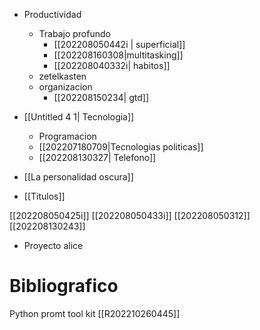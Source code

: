 - Productividad
	- Trabajo profundo 
		- [[202208050442i | superficial]]
		- [[202208160308|multitasking]]
		- [[202208040332i| habitos]]
	- zetelkasten
	- organizacion
		- [[202208150234| gtd]]
- [[Untitled 4 1| Tecnologia]] 
	- Programacion
	- [[202207180709|Tecnologias politicas]]
	- [[202208130327| Telefono]]

- [[La personalidad oscura]]
- [[Titulos]]

[[202208050425i]]
[[202208050433i]]
[[202208050312]]
[[202208130243]]

- Proyecto alice

# Bibliografico

Python promt tool kit [[R202210260445]]